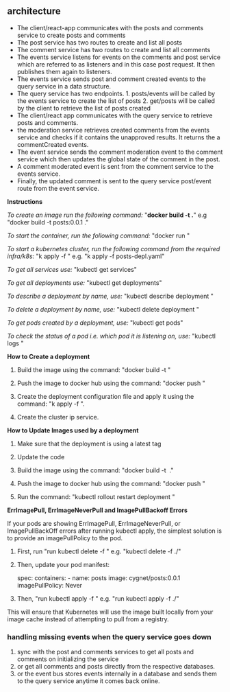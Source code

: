 ## architecture
- The client/react-app communicates with the posts and comments service to create posts and comments
- The post service has two routes to create and list all posts
- The comment service has two routes to create and list all comments
- The events service listens for events on the comments and post service which are referred to as listeners and in this case post request. It then publishes them again to listeners.
- The events service sends post and comment created events to the query service in a data structure.
- The query service has two endpoints. 1. posts/events will be called by the events service to create the list of posts 2. get/posts will be called by the client to retrieve the list of posts created
- The client/react app communicates with the query service to retrieve posts and comments.
- the moderation service retrieves created comments from the events service and checks if it contains the unapproved results. It returns the a commentCreated events.
- The event service sends the comment moderation event to the comment service which then updates the global state of the comment in the post.
- A comment moderated event is sent from the comment service to the events service.
- Finally, the updated comment is sent to the query service post/event route  from the event service.

**Instructions**

_To create an image run the following command:_
  "**docker build -t <name of the container> .**" e.g "docker build -t posts:0.0.1 ."

_To start the container, run the following command:_
  "docker run <name of the image >"

_To start a kubernetes cluster, run the following command from the required infra/k8s:_
"k apply -f <name of deployment configuration file>" e.g. "k apply -f posts-depl.yaml"

_To get all services use:_ "kubectl get services"

_To get all deployments use:_ "kubectl get deployments"

_To describe a deployment by name, use:_ "kubectl describe deployment <deployment name>"

_To delete a deployment by name, use:_ "kubectl delete deployment <deployment name>"

_To get pods created by a deployment, use:_ "kubectl get pods"

_To check the status of a pod i.e. which pod it is listening on, use:_ "kubectl logs <pod name from the get pods command>"

**How to Create a deployment**

 1. Build the image using the command: "docker build -t <image name>"

 2. Push the image to docker hub using the command: "docker push <image name>"

 3. Create the deployment configuration file and apply it using the command: "k apply -f <name of deployment configuration file>".
 
 4. Create the cluster ip service.

**How to Update Images used by a deployment**

 1. Make sure that the deployment is using a latest tag

 2. Update the code

 3. Build the image using the command: "docker build -t <image name> ."

 4. Push the image to docker hub using the command: "docker push <image name>"

 5. Run the command: "kubectl rollout restart deployment <deployment name>"

**ErrImagePull, ErrImageNeverPull and ImagePullBackoff Errors**

If your pods are showing ErrImagePull, ErrImageNeverPull, or ImagePullBackOff errors after running kubectl apply, the simplest solution is to provide an imagePullPolicy to the pod.

1. First, run "run kubectl delete -f <directory>" e.g. "kubectl delete -f ./"

2. Then, update your pod manifest:

   spec:
     containers:
       - name: posts
         image: cygnet/posts:0.0.1
         imagePullPolicy: Never

3. Then, "run kubectl apply -f <directory>" e.g. "run kubectl apply -f ./"

This will ensure that Kubernetes will use the image built locally from your image cache instead of attempting to pull from a registry.

### handling missing events when the query service goes down
1. sync with the post and comments services to get all posts and comments on initializing the service
2. or get all comments and posts directly from the respective databases.
3. or the event bus stores events internally in a database and sends them to the query service anytime it comes back online.



